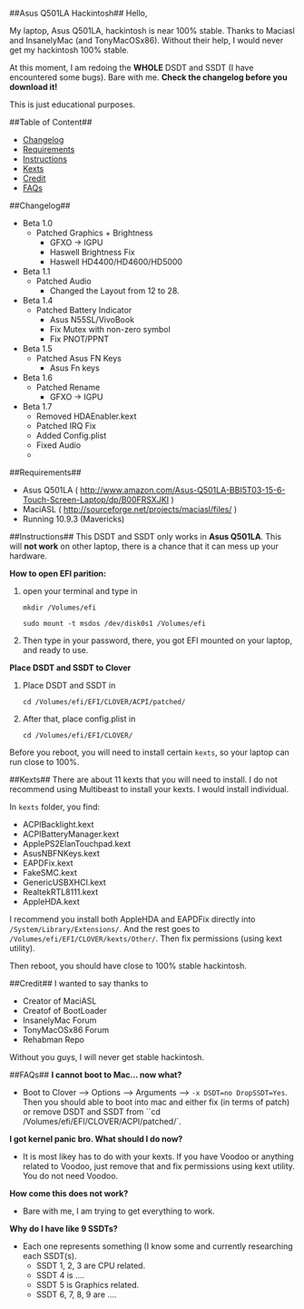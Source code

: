 ##Asus Q501LA Hackintosh##
Hello,

My laptop, Asus Q501LA, hackintosh is near 100% stable. Thanks to Maciasl and InsanelyMac (and TonyMacOSx86). Without their help, I would never get my hackintosh 100% stable. 

At this moment, I am redoing the **WHOLE** DSDT and SSDT (I have encountered some bugs). Bare with me. **Check the changelog before you download it!**

This is just educational purposes.

##Table of Content##
- [Changelog](#Changelog)
- [Requirements](#Requirements)
- [Instructions](#Instructions)
- [Kexts](#Kexts)
- [Credit](#Credit)
- [FAQs](#FAQs)

##Changelog##
- Beta 1.0
    - Patched Graphics + Brightness
        - GFXO -> IGPU
        - Haswell Brightness Fix
        - Haswell HD4400/HD4600/HD5000
- Beta 1.1
    - Patched Audio
        - Changed the Layout from 12 to 28.
- Beta 1.4
    - Patched Battery Indicator
        - Asus N55SL/VivoBook
        - Fix Mutex with non-zero symbol
        - Fix PNOT/PPNT
- Beta 1.5
    - Patched Asus FN Keys
        - Asus Fn keys
- Beta 1.6
    - Patched Rename
        - GFXO -> IGPU
- Beta 1.7
	- Removed HDAEnabler.kext
	- Patched IRQ Fix
	- Added Config.plist
	- Fixed Audio
	- 
##Requirements##
- Asus Q501LA ( http://www.amazon.com/Asus-Q501LA-BBI5T03-15-6-Touch-Screen-Laptop/dp/B00FRSXJKI ) 
- MaciASL ( http://sourceforge.net/projects/maciasl/files/ )
- Running 10.9.3 (Mavericks)

##Instructions##
This DSDT and SSDT only works in **Asus Q501LA**. This will **not work** on other laptop, there is a chance that it can mess up your hardware.

**How to open EFI parition:**
 1. open your terminal and type in

    `mkdir /Volumes/efi`
    
    `sudo mount -t msdos /dev/disk0s1 /Volumes/efi`

 2. Then type in your password, there, you got EFI mounted on your laptop, and ready to use.


**Place DSDT and SSDT to Clover**
 1. Place DSDT and SSDT in

    `cd /Volumes/efi/EFI/CLOVER/ACPI/patched/`
 
 2. After that, place config.plist in

    `cd /Volumes/efi/EFI/CLOVER/`
    
Before you reboot, you will need to install certain `kexts`, so your laptop can run close to 100%.

##Kexts##
There are about 11 kexts that you will need to install. I do not recommend using Multibeast to install your kexts. I would install individual. 

In `kexts` folder, you find:
- ACPIBacklight.kext
- ACPIBatteryManager.kext
- ApplePS2ElanTouchpad.kext
- AsusNBFNKeys.kext
- EAPDFix.kext
- FakeSMC.kext
- GenericUSBXHCI.kext
- RealtekRTL8111.kext
- AppleHDA.kext

I recommend you install both AppleHDA and EAPDFix directly into `/System/Library/Extensions/`. And the rest goes to `/Volumes/efi/EFI/CLOVER/kexts/Other/`. Then fix permissions (using kext utility).

Then reboot, you should have close to 100% stable hackintosh.

##Credit##
I wanted to say thanks to
- Creator of MaciASL
- Creatof of BootLoader
- InsanelyMac Forum
- TonyMacOSx86 Forum
- Rehabman Repo

Without you guys, I will never get stable hackintosh.

##FAQs##
**I cannot boot to Mac... now what?**
- Boot to Clover --> Options --> Arguments --> `-x DSDT=no DropSSDT=Yes`. Then you should able to boot into mac and either fix (in terms of patch) or remove DSDT and SSDT from ``cd /Volumes/efi/EFI/CLOVER/ACPI/patched/`.

**I got kernel panic bro. What should I do now?**
- It is most likey has to do with your kexts. If you have Voodoo or anything related to Voodoo, just remove that and fix permissions using kext utility. You do not need Voodoo. 

**How come this does not work?**
- Bare with me, I am trying to get everything to work. 

**Why do I have like 9 SSDTs?**
- Each one represents something (I know some and currently researching each SSDT(s). 
    - SSDT 1, 2, 3 are CPU related.
    - SSDT 4 is ....
    - SSDT 5 is Graphics related.
    - SSDT 6, 7, 8, 9 are ....
